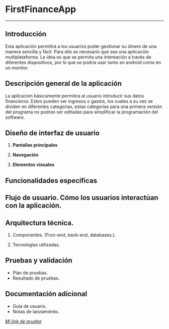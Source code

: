 # **FirstFinanceApp**
---
## Introducción

Esta aplicación permitirá a los usuarios poder gestionar su dinero de una manera sencilla y fácil. Para ello es necesario que sea una aplicación multiplataforma. La idea es que se permita una intereación a través de diferentes dispositivos, por lo que se podria usar tanto en android como en un monitor.

## Descripción general de la aplicación

La aplicacion básicamente permitira al usuario introducir sus datos financieros. Estos pueden ser ingresos o gastos, los cuales a su vez se dividen en diferentes categorías, estas categorías para una primera versión del programa no podran ser editadas para simplificar la programación del software.

## Diseño de interfaz de usuario

1. **Pantallas principales**

2. **Navegación**

3. **Elementos visuales**

## Funcionalidades específicas

[Listar y descibir cada función o módulo de la app]: #

## Flujo de usuario. Cómo los usuarios interactúan con la aplicación.

## Arquitectura técnica.

1. Componentes. (Fron-end, back-end, databases.).

2. Tecnologías utilizadas.

## Pruebas y validación

* Plan de pruebas.
* Resultado de pruebas.

## Documentación adicional

* Guía de usuario.
* Notas de lanzamiento.







[*Mi link de prueba*](/Documentation/prueba.md)